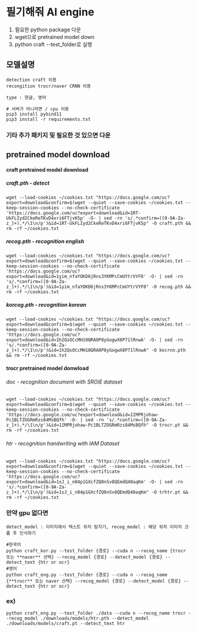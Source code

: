 # 필기해줘 AI engine
1. 필요한 python package 다운
2. wget으로 pretrained model down
3. python craft --test_folder로 실행

## 모델설명
```
detection craft 이용
recongition trocr/naver CRNN 이용

type : 한글, 영어
```


```
# 서버가 아니라면 / cpu 이용
pip3 install pybind11
pip3 install -r requirements.txt
```
### 기타 추가 패키지 및 필요한 것 있으면 다운


## pretrained model download
#### craft pretrained model download
##### craft.pth - detect
```
wget --load-cookies ~/cookies.txt "https://docs.google.com/uc?export=download&confirm=$(wget --quiet --save-cookies ~/cookies.txt --keep-session-cookies --no-check-certificate 'https://docs.google.com/uc?export=download&id=1RT-UkFLIyd2CkeReTKvD4xri6FTjvK5p' -O- | sed -rn 's/.*confirm=([0-9A-Za-z_]+).*/\1\n/p')&id=1RT-UkFLIyd2CkeReTKvD4xri6FTjvK5p" -O craft.pth && rm -rf ~/cookies.txt
```
##### recog.pth - recognition english
```
wget --load-cookies ~/cookies.txt "https://docs.google.com/uc?export=download&confirm=$(wget --quiet --save-cookies ~/cookies.txt --keep-session-cookies --no-check-certificate 'https://docs.google.com/uc?export=download&id=1yim_nfaYOKD6jRns3YKMPcCmUYtrVYF0' -O- | sed -rn 's/.*confirm=([0-9A-Za-z_]+).*/\1\n/p')&id=1yim_nfaYOKD6jRns3YKMPcCmUYtrVYF0" -O recog.pth && rm -rf ~/cookies.txt
```
##### korcog.pth - recognition korean
```
wget --load-cookies ~/cookies.txt "https://docs.google.com/uc?export=download&confirm=$(wget --quiet --save-cookies ~/cookies.txt --keep-session-cookies --no-check-certificate 'https://docs.google.com/uc?export=download&id=1h2QsOCcMH10QRA0P8yGogwX8P71lRnwA' -O- | sed -rn 's/.*confirm=([0-9A-Za-z_]+).*/\1\n/p')&id=1h2QsOCcMH10QRA0P8yGogwX8P71lRnwA" -O kocrnn.pth && rm -rf ~/cookies.txt
```


#### trocr pretrained model donwload
###### doc - recognition document with SROIE dataset
```
wget --load-cookies ~/cookies.txt "https://docs.google.com/uc?export=download&confirm=$(wget --quiet --save-cookies ~/cookies.txt --keep-session-cookies --no-check-certificate 'https://docs.google.com/uc?export=download&id=1IMPRjohaw-Pc1BLTZOGRmRzs84MsBQfh' -O- | sed -rn 's/.*confirm=([0-9A-Za-z_]+).*/\1\n/p')&id=1IMPRjohaw-Pc1BLTZOGRmRzs84MsBQfh" -O trocr.pt && rm -rf ~/cookies.txt
```
###### htr - recognition handwriting with IAM Dataset
```
wget --load-cookies ~/cookies.txt "https://docs.google.com/uc?export=download&confirm=$(wget --quiet --save-cookies ~/cookies.txt --keep-session-cookies --no-check-certificate 'https://docs.google.com/uc?export=download&id=1sJ_i_n04p1GXcfZQ0nSv8QEmdQ40aqKm' -O- | sed -rn 's/.*confirm=([0-9A-Za-z_]+).*/\1\n/p')&id=1sJ_i_n04p1GXcfZQ0nSv8QEmdQ40aqKm" -O trhtr.pt && rm -rf ~/cookies.txt
```


### 만약 gpu 없다면
```
detect_model : 이미지에서 텍스트 위치 탐지기, recog_model : 해당 위치 이미지 크롭 후 인식하기

#한국어
python craft_kor.py --test_folder {경로} --cuda n --recog_name {trocr 또는 **naver** 선택} --recog_model {경로} --detect_model {경로} --detect_text {htr or ocr}
#영어
python craft_eng.py --test_folder {경로} --cuda n --recog_name {**trocr** 또는 naver 선택} --recog_model {경로} --detect_model {경로} --detect_text {htr or ocr}
```
### ex)
```
python craft_eng.py --test_folder ./data --cuda n --recog_name trocr --recog_model ./downloads/models/htr.pth --detect_model ./downloads/models/craft.pt --detect_text htr
```



```
